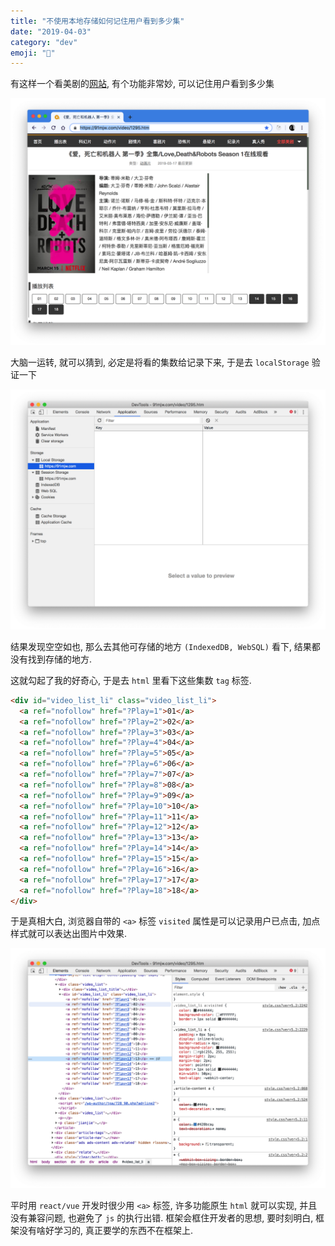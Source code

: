 ```yaml
---
title: "不使用本地存储如何记住用户看到多少集"
date: "2019-04-03"
category: "dev"
emoji: "📌"
---
```


有这样一个看美剧的[网站](https://91mjw.com/video/1295.htm), 有个功能非常妙, 可以记住用户看到多少集

![91mjw](1554302083.png)

大脑一运转, 就可以猜到, 必定是将看的集数给记录下来, 于是去 `localStorage` 验证一下

![localStorage](1554302163.png)

结果发现空空如也, 那么去其他可存储的地方 `(IndexedDB, WebSQL)` 看下, 结果都没有找到存储的地方.

这就勾起了我的好奇心, 于是去 `html` 里看下这些集数 `tag` 标签.


```html
<div id="video_list_li" class="video_list_li">
  <a ref="nofollow" href="?Play=1">01</a>
  <a ref="nofollow" href="?Play=2">02</a>
  <a ref="nofollow" href="?Play=3">03</a>
  <a ref="nofollow" href="?Play=4">04</a>
  <a ref="nofollow" href="?Play=5">05</a>
  <a ref="nofollow" href="?Play=6">06</a>
  <a ref="nofollow" href="?Play=7">07</a>
  <a ref="nofollow" href="?Play=8">08</a>
  <a ref="nofollow" href="?Play=9">09</a>
  <a ref="nofollow" href="?Play=10">10</a>
  <a ref="nofollow" href="?Play=11">11</a>
  <a ref="nofollow" href="?Play=12">12</a>
  <a ref="nofollow" href="?Play=13">13</a>
  <a ref="nofollow" href="?Play=14">14</a>
  <a ref="nofollow" href="?Play=15">15</a>
  <a ref="nofollow" href="?Play=16">16</a>
  <a ref="nofollow" href="?Play=17">17</a>
  <a ref="nofollow" href="?Play=18">18</a>
</div>
```

于是真相大白, 浏览器自带的 `<a>` 标签 `visited` 属性是可以记录用户已点击, 加点样式就可以表达出图片中效果.

![truth](1554302168.png)

平时用 `react/vue` 开发时很少用 `<a>` 标签, 许多功能原生 `html` 就可以实现, 并且没有兼容问题, 也避免了 `js` 的执行出错. 框架会框住开发者的思想, 要时刻明白, 框架没有啥好学习的, 真正要学的东西不在框架上.
